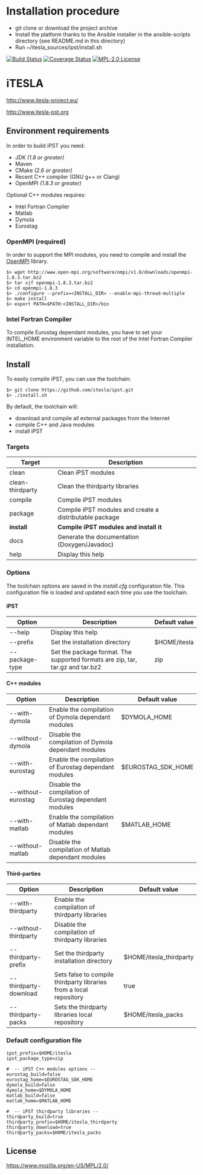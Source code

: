 # Installation procedure

- git clone or download the project archive 
- Install the platform thanks to the Ansible installer in the ansible-scripts directory (see README.md in this directory)
- Run ~/itesla_sources/ipst/install.sh

[![Build Status](https://travis-ci.org/itesla/ipst.svg?branch=master)](https://travis-ci.org/itesla/ipst)
[![Coverage Status](https://coveralls.io/repos/github/itesla/ipst/badge.svg?branch=master)](https://coveralls.io/github/itesla/ipst?branch=master)
[![MPL-2.0 License](https://img.shields.io/badge/license-MPL_2.0-blue.svg)](https://www.mozilla.org/en-US/MPL/2.0/)

# iTESLA
http://www.itesla-project.eu/

http://www.itesla-pst.org

## Environment requirements
In order to build iPST you need:
  * JDK *(1.8 or greater)*
  * Maven 
  * CMake *(2.6 or greater)*
  * Recent C++ compiler (GNU g++ or Clang)
  * OpenMPI *(1.8.3 or greater)*
  
Optional C++ modules requires:
  * Intel Fortran Compiler 
  * Matlab
  * Dymola
  * Eurostag

### OpenMPI (required)
In order to support the MPI modules, you need to compile and install the [OpenMPI](https://www.open-mpi.org/) library.
```
$> wget http://www.open-mpi.org/software/ompi/v1.8/downloads/openmpi-1.8.3.tar.bz2
$> tar xjf openmpi-1.8.3.tar.bz2
$> cd openmpi-1.8.3
$> ./configure --prefix=<INSTALL_DIR> --enable-mpi-thread-multiple
$> make install
$> export PATH=$PATH:<INSTALL_DIR>/bin
```

### Intel Fortran Compiler
To compile Eurostag dependant modules, you have to set your INTEL_HOME environment variable to the root of the
Intel Fortran Compiler installation.

## Install
To easily compile iPST, you can use the toolchain:
```
$> git clone https://github.com/itesla/ipst.git
$> ./install.sh
```
By default, the toolchain will:
  * download and compile all external packages from the Internet
  * compile C++ and Java modules
  * install iPST

### Targets

| Target | Description |
| ------ | ----------- |
| clean | Clean iPST modules |
| clean-thirdparty | Clean the thirdparty libraries |
| compile | Compile iPST modules |
| package | Compile iPST modules and create a distributable package |
| __install__ | __Compile iPST modules and install it__ |
| docs | Generate the documentation (Doxygen/Javadoc) |
| help | Display this help |

### Options

The toolchain options are saved in the *install.cfg* configuration file. This configuration file is loaded and updated
each time you use the toolchain.

#### iPST

| Option | Description | Default value |
| ------ | ----------- | ------------- |
| --help | Display this help | |
| --prefix | Set the installation directory | $HOME/itesla |
| --package-type | Set the package format. The supported formats are zip, tar, tar.gz and tar.bz2 | zip |

#### C++ modules

| Option | Description | Default value |
| ------ | ----------- | ------------- |
| --with-dymola | Enable the compilation of Dymola dependant modules | $DYMOLA_HOME |
| --without-dymola | Disable the compilation of Dymola dependant modules | |
| --with-eurostag | Enable the compilation of Eurostag dependant modules | $EUROSTAG_SDK_HOME |
| --without-eurostag | Disable the compilation of Eurostag dependant modules | |
| --with-matlab | Enable the compilation of Matlab dependant modules | $MATLAB_HOME |
| --without-matlab | Disable the compilation of Matlab dependant modules | |

#### Third-parties

| Option | Description | Default value |
| ------ | ----------- | ------------- |
| --with-thirdparty | Enable the compilation of thirdparty libraries | |
| --without-thirdparty | Disable the compilation of thirdparty libraries | |
| --thirdparty-prefix | Set the thirdparty installation directory | $HOME/itesla_thirdparty |
| --thirdparty-download | Sets false to compile thirdparty libraries from a local repository | true |
| --thirdparty-packs | Sets the thirdparty libraries local repository | $HOME/itesla_packs |

### Default configuration file
```
ipst_prefix=$HOME/itesla
ipst_package_type=zip

#  -- iPST C++ modules options --
eurostag_build=false
eurostag_home=$EUROSTAG_SDK_HOME
dymola_build=false
dymola_home=$DYMOLA_HOME
matlab_build=false
matlab_home=$MATLAB_HOME

#  -- iPST thirdparty libraries --
thirdparty_build=true
thirdparty_prefix=$HOME/itesla_thirdparty
thirdparty_download=true
thirdparty_packs=$HOME/itesla_packs
```

## License
https://www.mozilla.org/en-US/MPL/2.0/
